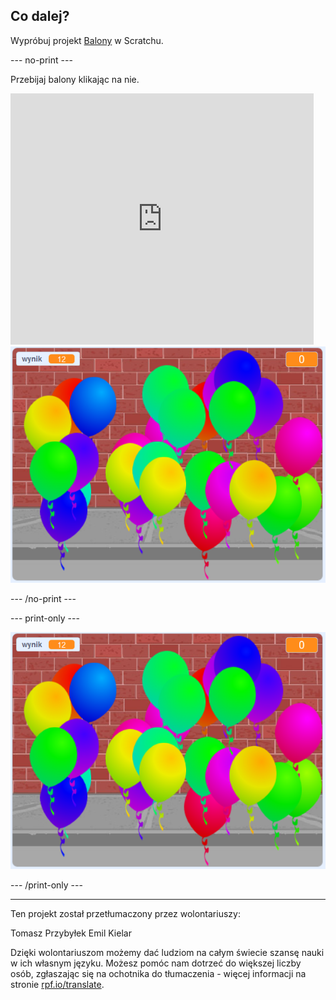 ## Co dalej?

Wypróbuj projekt [Balony](https://projects.raspberrypi.org/en/projects/balloons) w Scratchu.

--- no-print ---

Przebijaj balony klikając na nie.

<div class="scratch-preview">
  <iframe allowtransparency="true" width="485" height="402" src="https://scratch.mit.edu/projects/embed/299206746/?autostart=false" frameborder="0" scrolling="no"></iframe>
  <img src="images/balloons-final.png">
</div>

--- /no-print ---

--- print-only ---

![zrealizowane projekty](images/balloons-final.png)

--- /print-only ---

***

Ten projekt został przetłumaczony przez wolontariuszy:

Tomasz Przybyłek
Emil Kielar

Dzięki wolontariuszom możemy dać ludziom na całym świecie szansę nauki w ich własnym języku. Możesz pomóc nam dotrzeć do większej liczby osób, zgłaszając się na ochotnika do tłumaczenia - więcej informacji na stronie [rpf.io/translate](https://rpf.io/translate).